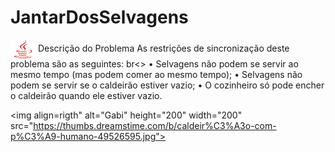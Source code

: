 # JantarDosSelvagens

<img align="center" alt="Gabi" height="30" width="40" src="https://raw.githubusercontent.com/devicons/devicon/master/icons/java/java-plain.svg">
 Descrição do Problema
As restrições de sincronização deste problema são as seguintes:
br<>
• Selvagens não podem se servir ao mesmo tempo (mas podem comer ao mesmo
tempo);
• Selvagens não podem se servir se o caldeirão estiver vazio;
• O cozinheiro só pode encher o caldeirão quando ele estiver vazio.
     
<img align=rigth" alt="Gabi" height="200" width="200" src="https://thumbs.dreamstime.com/b/caldeir%C3%A3o-com-p%C3%A9-humano-49526595.jpg">


